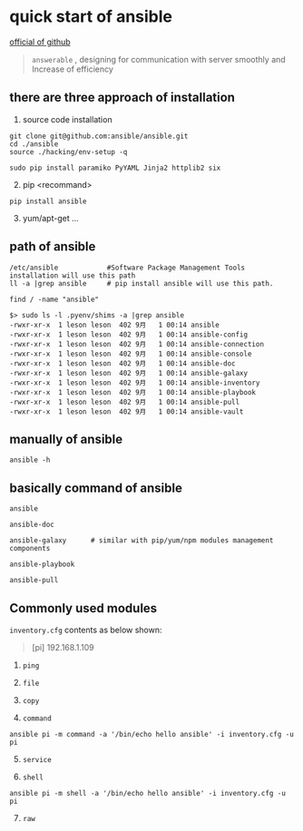 # quick start of ansible
[official of github](https://github.com/ansible/ansible)

> `answerable` , designing for communication with server smoothly and Increase of efficiency

## there are three approach of installation

1. source code installation
```
git clone git@github.com:ansible/ansible.git
cd ./ansible
source ./hacking/env-setup -q

sudo pip install paramiko PyYAML Jinja2 httplib2 six
```
2. pip \<recommand\>
```
pip install ansible
```
3. yum/apt-get ...

## path of ansible
```
/etc/ansible            #Software Package Management Tools installation will use this path
ll -a |grep ansible     # pip install ansible will use this path.
```
```
find / -name "ansible" 

$> sudo ls -l .pyenv/shims -a |grep ansible
-rwxr-xr-x  1 leson leson  402 9月   1 00:14 ansible
-rwxr-xr-x  1 leson leson  402 9月   1 00:14 ansible-config
-rwxr-xr-x  1 leson leson  402 9月   1 00:14 ansible-connection
-rwxr-xr-x  1 leson leson  402 9月   1 00:14 ansible-console
-rwxr-xr-x  1 leson leson  402 9月   1 00:14 ansible-doc
-rwxr-xr-x  1 leson leson  402 9月   1 00:14 ansible-galaxy
-rwxr-xr-x  1 leson leson  402 9月   1 00:14 ansible-inventory
-rwxr-xr-x  1 leson leson  402 9月   1 00:14 ansible-playbook
-rwxr-xr-x  1 leson leson  402 9月   1 00:14 ansible-pull
-rwxr-xr-x  1 leson leson  402 9月   1 00:14 ansible-vault
```


## manually of ansible
```
ansible -h 
```

## basically command of ansible 

```
ansible

ansible-doc

ansible-galaxy      # similar with pip/yum/npm modules management components

ansible-playbook

ansible-pull

```


## Commonly used modules
`inventory.cfg` contents as below shown:
> [pi]
> 192.168.1.109

1. `ping` 

2. `file`

3. `copy`

4. `command`
```
ansible pi -m command -a '/bin/echo hello ansible' -i inventory.cfg -u pi
```
5. `service`

6. `shell`
```
ansible pi -m shell -a '/bin/echo hello ansible' -i inventory.cfg -u pi
```

7. `raw`

